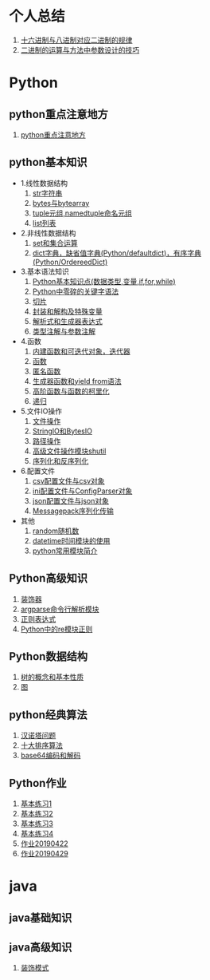 # 个人总结
1. [十六进制与八进制对应二进制的规律](个人总结/十六进制与八进制对应二进制的规律.md)  
2. [二进制的运算与方法中参数设计的技巧](个人总结/二进制的运算与方法中参数设计的技巧.md)  
# Python  
## python重点注意地方
1. [python重点注意地方](Python/python基本知识/python重点注意地方.md)  
## python基本知识  
* 1.线性数据结构
    1. [str字符串](Python/python基本知识/1.线性数据结构/1.str字符串.md)
    2. [bytes与bytearray](Python/python基本知识/1.线性数据结构/2.bytes与bytearray.md) 
    3. [tuple元组,namedtuple命名元组](Python/python基本知识/1.线性数据结构/3.tuple元组,namedtuple命名元组.md)
    4. [list列表](Python/python基本知识/1.线性数据结构/4.list列表.md)
* 2.非线性数据结构 
    1. [set和集合运算](Python/python基本知识/2.非线性数据结构/1.set和集合运算.md)  
    2. [dict字典，缺省值字典(Python/defaultdict)，有序字典(Python/OrdereedDict)](Python/python基本知识/2.非线性数据结构/2.dict字典.md)   
* 3.基本语法知识
    1. [Python基本知识点(数据类型,变量,if,for,while)](Python/python基本知识/3.基本语法知识/1.Python基本知识点(数据类型,变量,if,for,while).md)  
    2. [Python中零碎的关键字语法](Python/python基本知识/3.基本语法知识/2.Python中零碎关键字语法.md)   
    3. [切片](Python/python基本知识/3.基本语法知识/3.切片.md)   
    4. [封装和解构及特殊变量](Python/python基本知识/3.基本语法知识/4.封装和解构及特殊变量.md)   
    5. [解析式和生成器表达式](Python/python基本知识/3.基本语法知识/5.解析式和生成器表达式.md)
    6. [类型注解与参数注解](Python/python基本知识/3.基本语法知识/6.类型注解与参数注解.md)
* 4.函数
    1. [内建函数和可迭代对象，迭代器](Python/python基本知识/4.函数/1.内建函数和可迭代对象，迭代器.md) 
    2. [函数](Python/python基本知识/4.函数/2.函数.md)
    3. [匿名函数](Python/python基本知识/4.函数/3.匿名函数.md)
    4. [生成器函数和yield from语法](Python/python基本知识/4.函数/4.生成器函数和yield与from.md)
    5. [高阶函数与函数的柯里化](Python/python基本知识/4.函数/5.高阶函数与函数的柯里化.md)
    6. [递归](Python/python基本知识/4.函数/6.递归.md)
* 5.文件IO操作
    1. [文件操作](Python/python基本知识/5.文件IO操作/1.文件操作.md)  
    2. [StringIO和BytesIO](Python/python基本知识/5.文件IO操作/2.StringIO和BytesIO.md)
    3. [路径操作](Python/python基本知识/5.文件IO操作/3.路径操作.md)
    4. [高级文件操作模块shutil](Python/python基本知识/5.文件IO操作/4.高级文件操作模块shutil.md)
    5. [序列化和反序列化](Python/python基本知识/5.文件IO操作/5.序列化和反序列化.md)
* 6.配置文件
    1. [csv配置文件与csv对象](Python/python基本知识/6.配置文件/1.csv配置文件与csv对象.md)
    2. [ini配置文件与ConfigParser对象](Python/python基本知识/6.配置文件/2.ini配置文件与ConfigParser对象.md)
    3. [json配置文件与json对象](Python/python基本知识/6.配置文件/3.json配置文件与json对象.md)  
    4. [Messagepack序列化传输](Python/python基本知识/6.配置文件/4.Messagepack序列化传输.md)  
* 其他
    1. [random随机数](Python/python基本知识/其他/1.random随机数.md)
    2. [datetime时间模块的使用](Python/python基本知识/其他/2.datetime时间模块的使用.md)  
    3. [python常用模块简介](Python/python基本知识/其他/3.python常用模块简介.md)
## Python高级知识
1. [装饰器](Python/python高级知识/1.装饰器与functools模块.md)
2. [argparse命令行解析模块](Python/python高级知识/2.argparse命令行解析模块.md)
3. [正则表达式](Python/python高级知识/3.正则表达式.md)
4. [Python中的re模块正则](Python/python高级知识/4.Python中的re模块正则.md)
## Python数据结构
1. [树的概念和基本性质](Python/Python数据结构/1.树的概念和基本性质.md)
2. [图](Python/Python数据结构/2.图.md)
## python经典算法
1. [汉诺塔问题](Python/python经典算法/1.汉诺塔问题.md)
2. [十大排序算法](Python/python经典算法/2.十大排序算法.md)
3. [base64编码和解码](Python/python经典算法/3.base64编码和解码.md) 
## Python作业
1. [基本练习1](Python/Python作业/基本练习1.md)
2. [基本练习2](Python/Python作业/基本练习2.md)
3. [基本练习3](Python/Python作业/基本练习3.md)
4. [基本练习4](Python/Python作业/基本练习4.md)
5. [作业20190422](Python/Python作业/作业20190422.md)
6. [作业20190429](Python/Python作业/作业20190429.md)

# java  
## java基础知识  

## java高级知识  
1. [装饰模式](Python/java/java高级知识/装饰模式.md)


